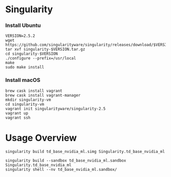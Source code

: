 # Singularity



### Install Ubuntu

```
VERSION=2.5.2
wget https://github.com/singularityware/singularity/releases/download/$VERSION/singularity-$VERSION.tar.gz
tar xvf singularity-$VERSION.tar.gz
cd singularity-$VERSION
./configure --prefix=/usr/local
make
sudo make install
```

### Install macOS
```brew cask install virtualbox
brew cask install vagrant
brew cask install vagrant-manager
mkdir singularity-vm
cd singularity-vm
vagrant init singularityware/singularity-2.5
vagrant up
vagrant ssh
```


# Usage Overview
```
singularity build td_base_nvidia_ml.simg Singularity.td_base_nvidia_ml
```


```
singularity build --sandbox td_base_nvidia_ml.sandbox Singularity.td_base_nvidia_ml
singularity shell --nv td_base_nvidia_ml.sandbox/
```



